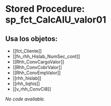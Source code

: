 # Stored Procedure: sp_fct_CalcAIU_valor01

## Usa los objetos:
- [[fct_Cliente]]
- [[fn_rhh_Hislab_NumSec_cont]]
- [[Rhh_ConvCargoValor]]
- [[Rhh_ConvCobrValor]]
- [[Rhh_ConvEmpValor]]
- [[rhh_hislab]]
- [[rhh_liqhis]]
- [[v_rhh_ConvCl8]]

*No code available.*
